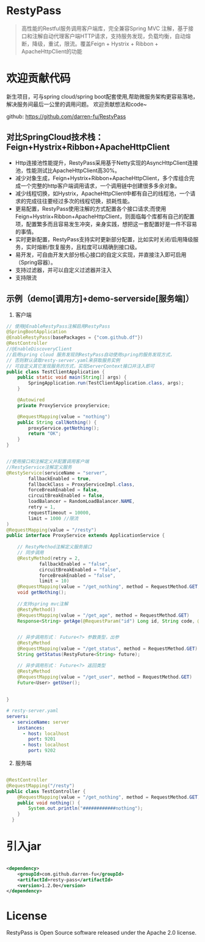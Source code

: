# RestyPass
> 高性能的Restful服务调用客户端库，完全兼容Spring MVC 注解，基于接口和注解自动代理客户端HTTP请求，支持服务发现，负载均衡，自动熔断，降级，重试，限流。覆盖Feign + Hystrix + Ribbon + ApacheHttpClient的功能

# 欢迎贡献代码 

新生项目，可与spring cloud/spring boot配套使用,帮助微服务架构更容易落地，解决服务间最后一公里的调用问题。
欢迎贡献想法和code~ 

github: https://github.com/darren-fu/RestyPass

## 对比SpringCloud技术栈：Feign+Hystrix+Ribbon+ApacheHttpClient
- Http连接池性能提升，RestyPass采用基于Netty实现的AsyncHttpClient连接池，性能测试比ApacheHttpClient高30%。
- 减少对象生成，Feign+Hystrix+Ribbon+ApacheHttpClient，多个库组合完成一个完整的http客户端调用请求，一个调用链中创建很多多余对象。
- 减少线程切换，如Hystrix，ApacheHttpClient中都有自己的线程池，一个请求的完成往往要经过多次的线程切换，损耗性能。
- 更易配置，RestyPass使用注解的方式配置各个接口请求;而使用Feign+Hystrix+Ribbon+ApacheHttpClient，则面临每个库都有自己的配置项，配置繁多而且容易发生冲突，亲身实践，想把这一套配置好是一件不容易的事情。
- 实时更新配置，RestyPass支持实时更新部分配置，比如实时关闭/启用降级服务，实时熔断/恢复服务，且粒度可以精确到接口级。
- 易开发，可自由开发大部分核心接口的自定义实现，并直接注入即可启用（Spring容器）。 
- 支持过滤器，并可以自定义过滤器并注入
- 支持限流

## 示例（demo[调用方]+demo-serverside[服务端]） 

1. 客户端 

```java
// 使用@EnableRestyPass注解启用RestyPass
@SpringBootApplication
@EnableRestyPass(basePackages = {"com.github.df"})
@RestController
//@EnableDiscoveryClient
//启用spring cloud 服务发现则RestyPass自动使用spring的服务发现方式，
// 否则默认读取resty-server.yaml来获取服务实例
// 可自定义其它发现服务的方式，实现ServerContext接口并注入即可
public class TestClientApplication {
    public static void main(String[] args) {
        SpringApplication.run(TestClientApplication.class, args);
    }

    @Autowired
    private ProxyService proxyService;

    @RequestMapping(value = "nothing")
    public String callNothing() {
        proxyService.getNothing();
        return "OK";
    }
}


//使用接口和注解定义并配置调用客户端
//RestyService注解定义服务
@RestyService(serviceName = "server",
        fallbackEnabled = true,
        fallbackClass = ProxyServiceImpl.class,
        forceBreakEnabled = false,
        circuitBreakEnabled = false,
        loadBalancer = RandomLoadBalancer.NAME,
        retry = 1,
        requestTimeout = 10000,
        limit = 1000 //限流
)
@RequestMapping(value = "/resty")
public interface ProxyService extends ApplicationService {
    
    // RestyMethod注解定义服务接口
    // 同步调用
    @RestyMethod(retry = 2,
            fallbackEnabled = "false",
            circuitBreakEnabled = "false",
            forceBreakEnabled = "false",
            limit = 10)
    @RequestMapping(value = "/get_nothing", method = RequestMethod.GET, headers = "Client=RestyProxy", params = "Param1=val1")
    void getNothing();
       
    //支持spring mvc注解
    @RestyMethod()
    @RequestMapping(value = "/get_age", method = RequestMethod.GET)
    Response<String> getAge(@RequestParam("id") Long id, String code, @PathVariable(value = "name") String name, @RequestHeader(value="TOKEN") String token);


    // 异步调用形式： Future<?> 参数类型，出参
    @RestyMethod
    @RequestMapping(value = "/get_status", method = RequestMethod.GET)
    String getStatus(RestyFuture<String> future);

    // 异步调用形式： Future<?> 返回类型
    @RestyMethod
    @RequestMapping(value = "/get_user", method = RequestMethod.GET)
    Future<User> getUser();
    
    
}

```

```yaml
# resty-server.yaml
servers:
  - serviceName: server
    instances:
      - host: localhost
        port: 9201
      - host: localhost
        port: 9202
```
2. 服务端 

```java 

@RestController
@RequestMapping("/resty")
public class TestController {
    @RequestMapping(value = "/get_nothing", method = RequestMethod.GET)
    public void nothing() {
        System.out.println("############nothing");
    }
  }
```
# 引入jar 

```xml 

<dependency>
    <groupId>com.github.darren-fu</groupId>
    <artifactId>resty-pass</artifactId>
    <version>1.2.0e</version>
</dependency>
``` 

# License

RestyPass is Open Source software released under the Apache 2.0 license.